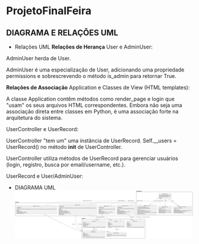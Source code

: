 # ProjetoFinalFeira

## DIAGRAMA E RELAÇÕES UML
- Relações UML
**Relações de Herança**
User e AdminUser:

AdminUser herda de User.

AdminUser é uma especialização de User, adicionando uma propriedade permissions e sobrescrevendo o método is_admin para retornar True.

**Relações de Associação**
Application e Classes de View (HTML templates):

A classe Application contêm métodos como render_page e login que "usam" os seus arquivos HTML correspondentes. Embora não seja uma associação direta entre classes em Python, é uma associação forte na arquitetura do sistema.

UserController e UserRecord:

UserController "tem um" uma instância de UserRecord. Self.__users = UserRecord() no método __init__ de UserController.

UserController utiliza métodos de UserRecord para gerenciar usuários (login, registro, busca por email/username, etc.).

UserRecord e User/AdminUser:

- DIAGRAMA UML
![alt text](image.png)
